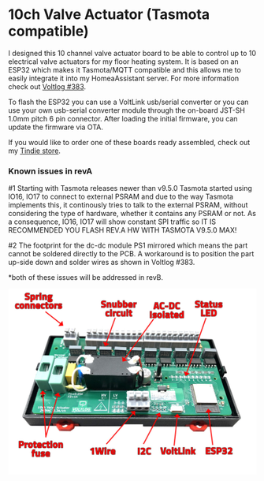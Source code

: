 # 10ch Valve Actuator (Tasmota compatible)
I designed this 10 channel valve actuator board to be able to control up to 10 electrical valve actuators for my floor heating system. It is based on an ESP32 which makes it Tasmota/MQTT compatible and this allows me to easily integrate it into my HomeaAssistant server. For more information check out [Voltlog #383](https://youtu.be/kZS3ggG0QJI).

To flash the ESP32 you can use a VoltLink usb/serial converter or you can use your own usb-serial converter module through the on-board JST-SH 1.0mm pitch 6 pin connector. After loading the initial firmware, you can update the firmware via OTA. 

If you would like to order one of these boards ready assembled, check out my [Tindie store](https://www.tindie.com/products/voltlog/tasmota-esp32-floor-heating-valve-controller/).

### Known issues in revA
#1 Starting with Tasmota releases newer than v9.5.0 Tasmota started using IO16, IO17 to connect to external PSRAM and due to the way Tasmota implements this, it continously tries to talk to the external PSRAM, without considering the type of hardware, whether it contains any PSRAM or not. As a consequence, IO16, IO17 will show constant SPI traffic so IT IS RECOMMENDED YOU FLASH REV.A HW WITH TASMOTA V9.5.0 MAX!

#2 The footprint for the dc-dc module PS1 mirrored which means the part cannot be soldered directly to the PCB. A workaround is to position the part up-side down and solder wires as shown in Voltlog #383.

*both of these issues will be addressed in revB.

![Image of the assembled PCB](esp32-tasmota-zone-valve-controller-2.jpg)
